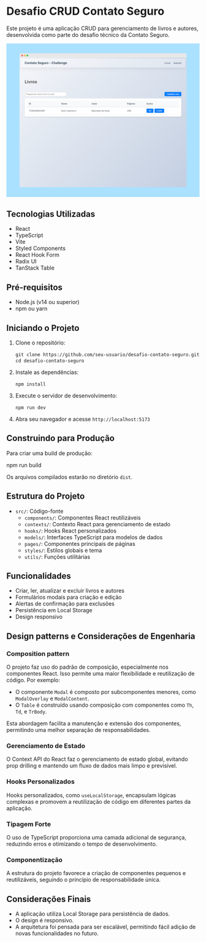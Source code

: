 # Desafio CRUD Contato Seguro

Este projeto é uma aplicação CRUD para gerenciamento de livros e autores, desenvolvida como parte do desafio técnico da Contato Seguro.

![Screenshot da Aplicação](https://raw.githubusercontent.com/pedroseibel/contato-seguro-challenge/refs/heads/main/public/application-screenshot.png)

## Tecnologias Utilizadas

- React
- TypeScript
- Vite
- Styled Components
- React Hook Form
- Radix UI
- TanStack Table

## Pré-requisitos

- Node.js (v14 ou superior)
- npm ou yarn

## Iniciando o Projeto

1. Clone o repositório:
   ```
   git clone https://github.com/seu-usuario/desafio-contato-seguro.git
   cd desafio-contato-seguro
   ```

2. Instale as dependências:
   ```
   npm install
   ```

3. Execute o servidor de desenvolvimento:
   ```
   npm run dev
   ```

4. Abra seu navegador e acesse `http://localhost:5173`

## Construindo para Produção

Para criar uma build de produção:

npm run build


Os arquivos compilados estarão no diretório `dist`.

## Estrutura do Projeto

- `src/`: Código-fonte
  - `components/`: Componentes React reutilizáveis
  - `contexts/`: Contexto React para gerenciamento de estado
  - `hooks/`: Hooks React personalizados
  - `models/`: Interfaces TypeScript para modelos de dados
  - `pages/`: Componentes principais de páginas
  - `styles/`: Estilos globais e tema
  - `utils/`: Funções utilitárias

## Funcionalidades

- Criar, ler, atualizar e excluir livros e autores
- Formulários modais para criação e edição
- Alertas de confirmação para exclusões
- Persistência em Local Storage
- Design responsivo


## Design patterns e Considerações de Engenharia

### Composition pattern

O projeto faz uso do padrão de composição, especialmente nos componentes React. Isso permite uma maior flexibilidade e reutilização de código. Por exemplo:

- O componente `Modal` é composto por subcomponentes menores, como `ModalOverlay` e `ModalContent`.
- O `Table` é construído usando composição com componentes como `Th`, `Td`, e `TrBody`.

Esta abordagem facilita a manutenção e extensão dos componentes, permitindo uma melhor separação de responsabilidades.

### Gerenciamento de Estado

O Context API do React faz o gerenciamento de estado global, evitando prop drilling e mantendo um fluxo de dados mais limpo e previsível.

### Hooks Personalizados

Hooks personalizados, como `useLocalStorage`, encapsulam lógicas complexas e promovem a reutilização de código em diferentes partes da aplicação.

### Tipagem Forte

O uso de TypeScript proporciona uma camada adicional de segurança, reduzindo erros e otimizando o tempo de desenvolvimento.

### Componentização

A estrutura do projeto favorece a criação de componentes pequenos e reutilizáveis, seguindo o princípio de responsabilidade única.

## Considerações Finais

- A aplicação utiliza Local Storage para persistência de dados.
- O design é responsivo.
- A arquitetura foi pensada para ser escalável, permitindo fácil adição de novas funcionalidades no futuro.

